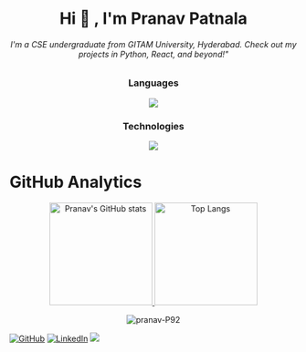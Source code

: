 <h1 align="center">Hi 👋 , I'm Pranav Patnala</h1>
<h6 align="center">I'm a CSE undergraduate from GITAM University, Hyderabad. Check out my projects in Python, React, and beyond!"</h6>

<h3 align="center">Languages </h3>
<p align="center">
  <a href="https://skillicons.dev">
    <img src="https://skillicons.dev/icons?i=python,c,java,html,javascript" />
  </a>
</p>

<h3 align="center">Technologies</h3>
<p align="center">
  <a href="https://skillicons.dev">
    <img src="https://skillicons.dev/icons?i=mysql,sqlite,mongodb,express,react,nodejs" />
  </a>
</p>

<h1>GitHub Analytics</h1>

<p align="center">
  <a href="https://github.com/pranav-P92">
    <img height=180em src="https://github-readme-stats.vercel.app/api?username=pranav-P92&count_private=true&theme=onedark" alt="Pranav's GitHub stats"/>
    <img height=180em src="https://github-readme-stats.vercel.app/api/top-langs/?username=pranav-P92&layout=compact&theme=onedark" alt="Top Langs"/>
  </a>
</p>
<p align="center">
  <img align="center" src="https://github-readme-streak-stats.herokuapp.com/?user=pranav-P92&theme=onedark" alt="pranav-P92"/>
</p>


[![GitHub](https://img.shields.io/badge/GitHub-%2312100E.svg?logo=github&logoColor=white)](https://github.com/pranav-P92)
[![LinkedIn](https://img.shields.io/badge/LinkedIn-%230077B5.svg?logo=linkedin&logoColor=white)](https://www.linkedin.com/in/pranav-patnala-880086265/) 
<a href="mailto:pranavpatnala@gmail.com"><img src="https://img.shields.io/badge/pranavpatnala@gmail.com-D14836?style=flat&logo=Gmail&logoColor=white"/></a>

